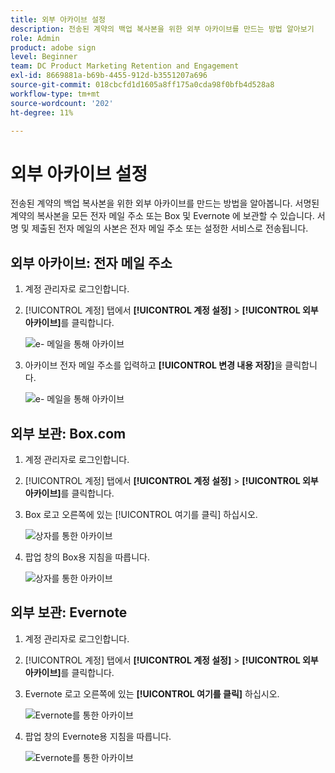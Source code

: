 ```yaml
---
title: 외부 아카이브 설정
description: 전송된 계약의 백업 복사본을 위한 외부 아카이브를 만드는 방법 알아보기
role: Admin
product: adobe sign
level: Beginner
team: DC Product Marketing Retention and Engagement
exl-id: 8669881a-b69b-4455-912d-b3551207a696
source-git-commit: 018cbcfd1d1605a8ff175a0cda98f0bfb4d528a8
workflow-type: tm+mt
source-wordcount: '202'
ht-degree: 11%

---
```


# 외부 아카이브 설정

전송된 계약의 백업 복사본을 위한 외부 아카이브를 만드는 방법을 알아봅니다. 서명된 계약의 복사본을 모든 전자 메일 주소 또는 Box 및 Evernote 에 보관할 수 있습니다. 서명 및 제출된 전자 메일의 사본은 전자 메일 주소 또는 설정한 서비스로 전송됩니다.

## 외부 아카이브: 전자 메일 주소

1. 계정 관리자로 로그인합니다.

1. [!UICONTROL 계정] 탭에서 **[!UICONTROL 계정 설정]** > **[!UICONTROL 외부 아카이브]**&#x200B;를 클릭합니다.

   ![e- 메일을 통해 아카이브](../assets/archiveemail1.png)

1. 아카이브 전자 메일 주소를 입력하고 **[!UICONTROL 변경 내용 저장]**&#x200B;을 클릭합니다.

   ![e- 메일을 통해 아카이브](../assets/archiveemail2.png)

## 외부 보관: Box.com

1. 계정 관리자로 로그인합니다.

1. [!UICONTROL 계정] 탭에서 **[!UICONTROL 계정 설정]** > **[!UICONTROL 외부 아카이브]**&#x200B;를 클릭합니다.

1. Box 로고 오른쪽에 있는 [!UICONTROL 여기를 클릭] 하십시오.

   ![상자를 통한 아카이브](../assets/archivebox1.png)

1. 팝업 창의 Box용 지침을 따릅니다.

   ![상자를 통한 아카이브](../assets/archivebox2.png)

## 외부 보관: Evernote

1. 계정 관리자로 로그인합니다.

1. [!UICONTROL 계정] 탭에서 **[!UICONTROL 계정 설정]** > **[!UICONTROL 외부 아카이브]**&#x200B;를 클릭합니다.

1. Evernote 로고 오른쪽에 있는 **[!UICONTROL 여기를 클릭]** 하십시오.

   ![Evernote를 통한 아카이브](../assets/archiveevernote1.png)

1. 팝업 창의 Evernote용 지침을 따릅니다.

   ![Evernote를 통한 아카이브](../assets/archiveevernote2.png)
